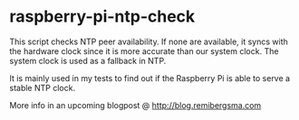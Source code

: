 raspberry-pi-ntp-check
======================

This script checks NTP peer availability. If none are available, it syncs with the hardware clock
since it is more accurate than our system clock. The system clock is used as a fallback in NTP.

It is mainly used in my tests to find out if the Raspberry Pi is able to serve a stable NTP clock.

More info in an upcoming blogpost @ http://blog.remibergsma.com
